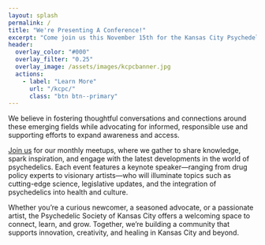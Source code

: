 ```yaml
---
layout: splash 
permalink: /
title: "We're Presenting A Conference!"
excerpt: "Come join us this November 15th for the Kansas City Psychedelic Conference. We'll be featuring a variety of keynote speakers, panels, and interactive workshops."
header:
  overlay_color: "#000"
  overlay_filter: "0.25"
  overlay_image: /assets/images/kcpcbanner.jpg
  actions:
    - label: "Learn More"
      url: "/kcpc/"
      class: "btn btn--primary"
---
```

We believe in fostering thoughtful conversations and connections around these emerging fields while advocating for informed, responsible use and supporting efforts to expand awareness and access.

[Join us](/events/) for our monthly meetups, where we gather to share knowledge, spark inspiration, and engage with the latest developments in the world of psychedelics. Each event features a keynote speaker—ranging from drug policy experts to visionary artists—who will illuminate topics such as cutting-edge science, legislative updates, and the integration of psychedelics into health and culture.

Whether you’re a curious newcomer, a seasoned advocate, or a passionate artist, the Psychedelic Society of Kansas City offers a welcoming space to connect, learn, and grow. Together, we’re building a community that supports innovation, creativity, and healing in Kansas City and beyond.
